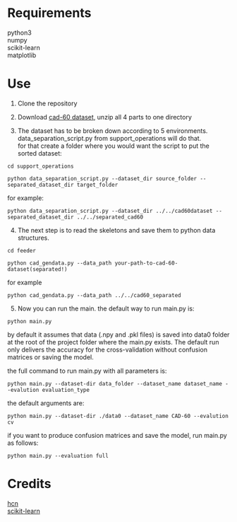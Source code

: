 # Requirements
python3  
numpy  
scikit-learn  
matplotlib

# Use

1. Clone the repository

2. Download [cad-60 dataset](http://pr.cs.cornell.edu/humanactivities/data.php), unzip all 4 parts to one directory

3. The dataset has to be broken down according to 5 environments. data_separation_script.py from support_operations will do that.  
for that create a folder where you would want the script to put the sorted dataset: 

```commandline
cd support_operations

python data_separation_script.py --dataset_dir source_folder --separated_dataset_dir target_folder
```
for example:
```commandline
python data_separation_script.py --dataset_dir ../../cad60dataset --separated_dataset_dir ../../separated_cad60
```

4. The next step is to read the skeletons and save them to python data structures.
```commandline
cd feeder

python cad_gendata.py --data_path your-path-to-cad-60-dataset(separated!)
```

for example
```commandline
python cad_gendata.py --data_path ../../cad60_separated
```

5. Now you can run the main. the default way to run main.py is:

```commandline
python main.py
```
by default it assumes that data (.npy and .pkl files) is saved into data0 folder at the root of the project folder where the main.py exists.
The default run only delivers the accuracy for the cross-validation without confusion matrices or saving the model.

the full command to run main.py with all parameters is:

```commandline
python main.py --dataset-dir data_folder --dataset_name dataset_name --evalution evaluation_type
```

the default arguments are:

```commandline
python main.py --dataset-dir ./data0 --dataset_name CAD-60 --evalution cv
```

if you want to produce confusion matrices and save the model, run main.py as follows:

```commandline
python main.py --evaluation full
```

# Credits

[hcn](https://github.com/huguyuehuhu/HCN-pytorch)  
[scikit-learn](https://scikit-learn.org/stable/auto_examples/model_selection/plot_confusion_matrix.html)



